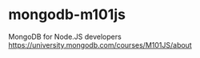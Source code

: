 # mongodb-m101js
MongoDB for Node.JS developers
https://university.mongodb.com/courses/M101JS/about
